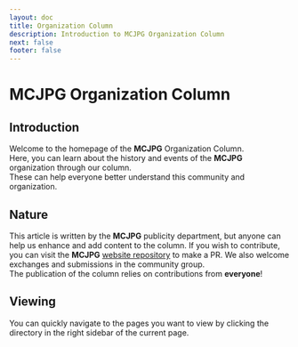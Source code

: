 ```yaml
---
layout: doc
title: Organization Column
description: Introduction to MCJPG Organization Column
next: false
footer: false
---
```

# MCJPG Organization Column

## Introduction
Welcome to the homepage of the **MCJPG** Organization Column.  
Here, you can learn about the history and events of the **MCJPG** organization through our column.  
These can help everyone better understand this community and organization.  

## Nature
This article is written by the **MCJPG** publicity department, but anyone can help us enhance and add content to the column. If you wish to contribute, you can visit the **MCJPG** [website repository](https://github.com/MineJPGcraft/MCJPG "Website Repository") to make a PR. We also welcome exchanges and submissions in the community group.  
The publication of the column relies on contributions from **everyone**!

## Viewing
You can quickly navigate to the pages you want to view by clicking the directory in the right sidebar of the current page.